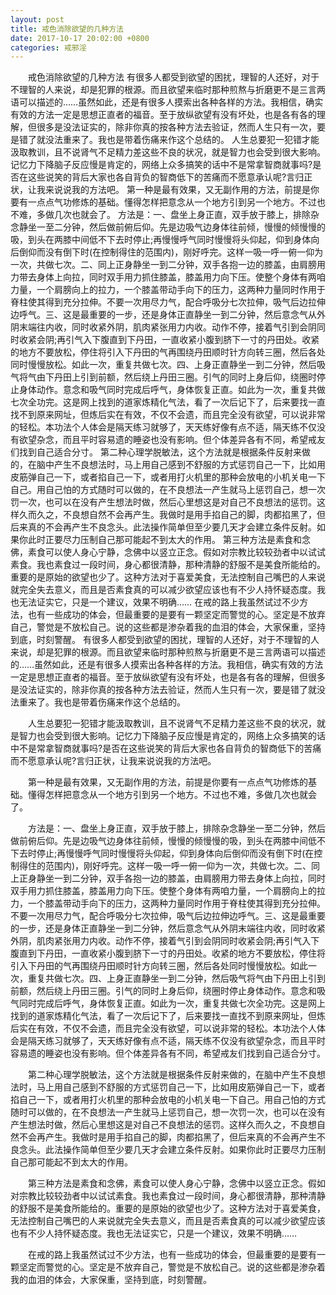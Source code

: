 ```yaml
---
layout: post
title: 戒色消除欲望的几种方法
date: 2017-10-17 20:02:00 +0800
categories: 戒邪淫
---
```


　　戒色消除欲望的几种方法 有很多人都受到欲望的困扰，理智的人还好，对于不理智的人来说，却是犯罪的根源。而且欲望来临时那种煎熬与折磨更不是三言两语可以描述的……虽然如此，还是有很多人摸索出各种各样的方法。我相信，确实有效的方法一定是思想正直者的福音。至于放纵欲望有没有坏处，也是各有各的理解，但很多是没法证实的，除非你真的按各种方法去验证，然而人生只有一次，要是错了就没法重来了。我也是带着伤痛来作这个总结的。 人生总要犯一犯错才能汲取教训，且不说肾气不足精力差这些不良的状况，就是智力也会受到很大影响。记忆力下降脑子反应慢是肯定的，网络上众多搞笑的话中不是常拿智商就事吗?是否在这些说笑的背后大家也各自背负的智商低下的苦痛而不愿意承认呢?言归正状，让我来说说我的方法吧。 第一种是最有效果，又无副作用的方法，前提是你要有一点点气功修炼的基础。懂得怎样把意念从一个地方引到另一个地方。不过也不难，多做几次也就会了。 方法是：一、盘坐上身正直，双手放于膝上，排除杂念静坐一至二分钟，然后做前俯后仰。先是边吸气边身体往前倾，慢慢的倾慢慢的吸，到头在两膝中间低不下去时停止;再慢慢呼气同时慢慢将头仰起，仰到身体向后倒仰而没有倒下时(在控制得住的范围内)，刚好呼完。这样一吸一呼一俯一仰为一次，共做七次。二、同上正身静坐一到二分钟，双手各抱一边的膝盖，由肩膀用力带去身体上向拉，同时双手用力抓住膝盖，膝盖用力向下压。使整个身体有两咱力量，一个肩膀向上的拉力，一个膝盖带动手向下的压力，这两种力量同时作用于脊柱使其得到充分拉伸。不要一次用尽力气，配合呼吸分七次拉伸，吸气后边拉伸边呼气。三、这是最重要的一步，还是身体正直静坐一到二分钟，然后意念气从外阴末端往内收，同时收紧外阴，肌肉紧张用力内收。动作不停，接着气引到会阴同时收紧会阴;再引气入下腹直到下丹田，一直收紧小腹到脐下一寸的丹田处。收紧的地方不要放松，停住将引入下丹田的气再围绕丹田顺时针方向转三圈，然后各处同时慢慢放松。如此一次，重复共做七次。四、上身正直静坐一到二分钟，然后吸气将气由下丹田上引到前额，然后绕上丹田三圈。引气的同时上身后仰，绕圈时停止身体动作。意念和吸气同时完成后呼气，身体恢复正直。如此为一次，重复共做七次全功完。这是网上找到的道家炼精化气法，看了一次后记下了，后来要找一直找不到原来网址，但炼后实在有效，不仅不会遗，而且完全没有欲望，可以说非常的轻松。本功法个人体会是隔天练习就够了，天天练好像有点不适，隔天练不仅没有欲望杂念，而且平时容易遗的睡姿也没有影响。但个体差异各有不同，希望戒友们找到自己适合分寸。 第二种心理学脱敏法，这个方法就是根据条件反射来做的，在脑中产生不良想法时，马上用自己感到不舒服的方式惩罚自己一下，比如用皮筋弹自己一下，或者掐自己一下，或者用打火机里的那种会放电的小机关电一下自己。用自己怕的方式随时可以做的，在不良想法一产生就马上惩罚自己，想一次罚一次，也可以在没有产生想法时做，然后心里想这是对自己不良想法的惩罚。这样久而久之，不良想自然不会再产生。我做时是用手掐自己的脚，肉都掐黑了，但后来真的不会再产生不良念头。此法操作简单但至少要几天才会建立条件反射。如果你此时正要尽力压制自己那可能起不到太大的作用。 第三种方法是素食和念佛，素食可以使人身心宁静，念佛中以竖立正念。假如对宗教比较较劲者中以试试素食。我也素食过一段时间，身心都很清静，那种清静的舒服不是美食所能给的。重要的是原始的欲望也少了。这种方法对于喜爱美食，无法控制自己嘴巴的人来说就完全失去意义，而且是否素食真的可以减少欲望应该也有不少人持怀疑态度。我也无法证实它，只是一个建议，效果不明确…… 在戒的路上我虽然试过不少方法，也有一些成功的体会，但最重要的是要有一颗坚定而警觉的心。坚定是不放弃自己，警觉是不放松自己。说的这些都是渗杂着我的血泪的体会，大家保重，坚持到底，时刻警醒。 有很多人都受到欲望的困扰，理智的人还好，对于不理智的人来说，却是犯罪的根源。而且欲望来临时那种煎熬与折磨更不是三言两语可以描述的……虽然如此，还是有很多人摸索出各种各样的方法。我相信，确实有效的方法一定是思想正直者的福音。至于放纵欲望有没有坏处，也是各有各的理解，但很多是没法证实的，除非你真的按各种方法去验证，然而人生只有一次，要是错了就没法重来了。我也是带着伤痛来作这个总结的。
　　人生总要犯一犯错才能汲取教训，且不说肾气不足精力差这些不良的状况，就是智力也会受到很大影响。记忆力下降脑子反应慢是肯定的，网络上众多搞笑的话中不是常拿智商就事吗?是否在这些说笑的背后大家也各自背负的智商低下的苦痛而不愿意承认呢?言归正状，让我来说说我的方法吧。
　　第一种是最有效果，又无副作用的方法，前提是你要有一点点气功修炼的基础。懂得怎样把意念从一个地方引到另一个地方。不过也不难，多做几次也就会了。
　　方法是：一、盘坐上身正直，双手放于膝上，排除杂念静坐一至二分钟，然后做前俯后仰。先是边吸气边身体往前倾，慢慢的倾慢慢的吸，到头在两膝中间低不下去时停止;再慢慢呼气同时慢慢将头仰起，仰到身体向后倒仰而没有倒下时(在控制得住的范围内)，刚好呼完。这样一吸一呼一俯一仰为一次，共做七次。二、同上正身静坐一到二分钟，双手各抱一边的膝盖，由肩膀用力带去身体上向拉，同时双手用力抓住膝盖，膝盖用力向下压。使整个身体有两咱力量，一个肩膀向上的拉力，一个膝盖带动手向下的压力，这两种力量同时作用于脊柱使其得到充分拉伸。不要一次用尽力气，配合呼吸分七次拉伸，吸气后边拉伸边呼气。三、这是最重要的一步，还是身体正直静坐一到二分钟，然后意念气从外阴末端往内收，同时收紧外阴，肌肉紧张用力内收。动作不停，接着气引到会阴同时收紧会阴;再引气入下腹直到下丹田，一直收紧小腹到脐下一寸的丹田处。收紧的地方不要放松，停住将引入下丹田的气再围绕丹田顺时针方向转三圈，然后各处同时慢慢放松。如此一次，重复共做七次。四、上身正直静坐一到二分钟，然后吸气将气由下丹田上引到前额，然后绕上丹田三圈。引气的同时上身后仰，绕圈时停止身体动作。意念和吸气同时完成后呼气，身体恢复正直。如此为一次，重复共做七次全功完。这是网上找到的道家炼精化气法，看了一次后记下了，后来要找一直找不到原来网址，但炼后实在有效，不仅不会遗，而且完全没有欲望，可以说非常的轻松。本功法个人体会是隔天练习就够了，天天练好像有点不适，隔天练不仅没有欲望杂念，而且平时容易遗的睡姿也没有影响。但个体差异各有不同，希望戒友们找到自己适合分寸。
　　第二种心理学脱敏法，这个方法就是根据条件反射来做的，在脑中产生不良想法时，马上用自己感到不舒服的方式惩罚自己一下，比如用皮筋弹自己一下，或者掐自己一下，或者用打火机里的那种会放电的小机关电一下自己。用自己怕的方式随时可以做的，在不良想法一产生就马上惩罚自己，想一次罚一次，也可以在没有产生想法时做，然后心里想这是对自己不良想法的惩罚。这样久而久之，不良想自然不会再产生。我做时是用手掐自己的脚，肉都掐黑了，但后来真的不会再产生不良念头。此法操作简单但至少要几天才会建立条件反射。如果你此时正要尽力压制自己那可能起不到太大的作用。
　　第三种方法是素食和念佛，素食可以使人身心宁静，念佛中以竖立正念。假如对宗教比较较劲者中以试试素食。我也素食过一段时间，身心都很清静，那种清静的舒服不是美食所能给的。重要的是原始的欲望也少了。这种方法对于喜爱美食，无法控制自己嘴巴的人来说就完全失去意义，而且是否素食真的可以减少欲望应该也有不少人持怀疑态度。我也无法证实它，只是一个建议，效果不明确……
　　在戒的路上我虽然试过不少方法，也有一些成功的体会，但最重要的是要有一颗坚定而警觉的心。坚定是不放弃自己，警觉是不放松自己。说的这些都是渗杂着我的血泪的体会，大家保重，坚持到底，时刻警醒。
